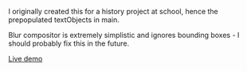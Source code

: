 I originally created this for a history project at school,
hence the prepopulated textObjects in main.

Blur compositor is extremely simplistic and ignores bounding boxes -
I should probably fix this in the future.

[Live demo](https://openprocessing.org/sketch/2209235)

